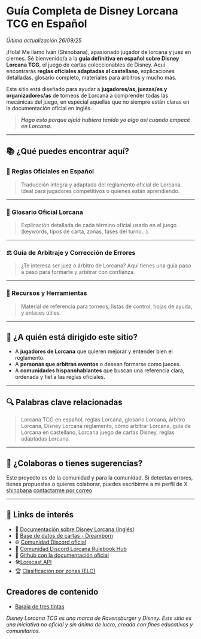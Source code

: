 # Guía Completa de Disney Lorcana TCG en Español

*Última actualización 26/09/25*

¡Hola! Me llamo Iván (Shinobana), apasionado jugador de lorcana y juez en ciernes. Sé bienvenido/a a la **guía definitiva en español sobre Disney Lorcana TCG**, el juego de cartas coleccionables de Disney. Aquí encontrarás **reglas oficiales adaptadas al castellano**, explicaciones detalladas, glosario completo, materiales para árbitros y mucho más.

Este sitio está diseñado para ayudar a **jugadores/as, juezas/es y organizadores/as** de torneos de Lorcana a comprender todas las mecánicas del juego, en especial aquellas que no siempre están claras en la documentación oficial en inglés.

> ***Hago esto porque ojalá hubiera tenido yo algo así cuando empecé en Lorcana.***

---

## 📚 ¿Qué puedes encontrar aquí?

### 🔎 Reglas Oficiales en Español
> Traducción íntegra y adaptada del reglamento oficial de Lorcana. Ideal para jugadores competitivos o quienes están aprendiendo.


---

### 🧠 Glosario Oficial Lorcana
> Explicación detallada de cada término oficial usado en el juego (keywords, tipos de carta, zonas, fases del turno...).

---

### ⚖️ Guía de Arbitraje y Corrección de Errores
> ¿Te interesa ser juez o árbitro de Lorcana? Aquí tienes una guía paso a paso para formarte y arbitrar con confianza.

---

### 🧰 Recursos y Herramientas
> Material de referencia para torneos, listas de control, hojas de ayuda, y enlaces útiles.

---

## 🧭 ¿A quién está dirigido este sitio?

- A **jugadores de Lorcana** que quieren mejorar y entender bien el reglamento.
- A **personas que arbitran eventos** o desean formarse como jueces.
- A **comunidades hispanohablantes** que buscan una referencia clara, ordenada y fiel a las reglas oficiales.

---

## 🔍 Palabras clave relacionadas

> Lorcana TCG en español, reglas Lorcana, glosario Lorcana, árbitro Lorcana, Disney Lorcana reglamento, cómo arbitrar Lorcana, guía de Lorcana en castellano, Lorcana juego de cartas Disney, reglas adaptadas Lorcana.

---

## 🙌 ¿Colaboras o tienes sugerencias?

Este proyecto es de la comunidad y para la comunidad. Si detectas errores, tienes propuestas o quieres colaborar, puedes escribirme a mi perfil de X [shinobana](https://x.com/ShinoBana) [contactarme por correo](mailto:ivan.juezlorcana@gmail.com)


---
## 🔗 Links de interés

- 📖 [Documentación sobre Disney Lorcana (Inglés)](https://www.disneylorcana.com/en-US/resources)
- 🎴 [Base de datos de cartas - Dreamborn](https://dreamborn.ink)
- 🌐 [Comunidad Discord oficial](https://discord.gg/disneylorcana)
- 💬 [Comunidad Discord Lorcana Rulebook Hub](https://discord.gg/hRg9KtFE)
- 🤝 [Github con la documentación oficial](https://github.com/hexastix/disney-lorcana-tcg-resources?tab=readme-ov-file)
- 🛠️[Lorecast API](https://lorcast.com/docs/api)
- 🏆 [Clasificación por zonas (ELO)](http://www.eloquest.ink)

## Creadores de contenido
- [Baraja de tres tintas](https://www.youtube.com/@baraja3tintas/)

_Disney Lorcana TCG es una marca de Ravensburger y Disney. Este sitio es una iniciativa no oficial y sin ánimo de lucro, creada con fines educativos y comunitarios._

